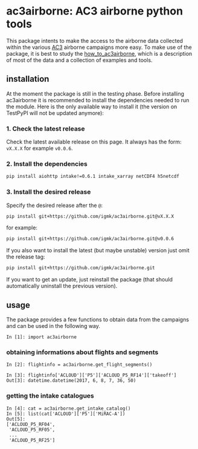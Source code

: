 # ac3airborne: AC3 airborne python tools 

This package intents to make the access to the airborne data collected within the various [AC3](http://www.ac3-tr.de/) airborne campaigns more easy. To make use of the package, it is best to study the [how_to_ac3airborne](https://igmk.github.io/how_to_ac3airborne/intro.html), which is a description of most of the data and a collection of examples and tools.

## installation

At the moment the package is still in the testing phase. Before installing ac3airborne it is recommended to install the dependencies needed to run the module. Here is the only available way to install it (the version on TestPyPI will not be updated anymore):

### 1. Check the latest release

Check the latest available release on this page. It always has the form: `vX.X.X` for example `v0.0.6`.

### 2. Install the dependencies

```bash
pip install aiohttp intake!=0.6.1 intake_xarray netCDF4 h5netcdf
```

### 3. Install the desired release

Specify the desired release after the `@`:

```bash
pip install git+https://github.com/igmk/ac3airborne.git@vX.X.X
```

for example:

```bash
pip install git+https://github.com/igmk/ac3airborne.git@v0.0.6
```

If you also want to install the latest (but maybe unstable) version just omit the release tag:

```bash
pip install git+https://github.com/igmk/ac3airborne.git
```

If you want to get an update, just reinstall the package (that should automatically uninstall the previous version).

## usage

The package provides a few functions to obtain data from the campaigns and can be used in the following way.

```ipython
In [1]: import ac3airborne
```

### obtaining informations about flights and segments

```ipython
In [2]: flightinfo = ac3airborne.get_flight_segments()

In [3]: flightinfo['ACLOUD']['P5']['ACLOUD_P5_RF14']['takeoff']
Out[3]: datetime.datetime(2017, 6, 8, 7, 36, 50)
```

### getting the intake catalogues

```ipython
In [4]: cat = ac3airborne.get_intake_catalog()
In [5]: list(cat['ACLOUD']['P5']['MiRAC-A'])                                                                                                                                                                                      
Out[5]: 
['ACLOUD_P5_RF04',
 'ACLOUD_P5_RF05',
 ...
 'ACLOUD_P5_RF25']
```
